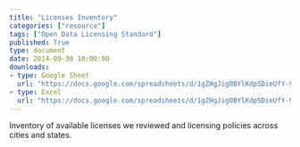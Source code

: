 ```yaml
---
title: "Licenses Inventory"
categories: ["resource"]
tags: ["Open Data Licensing Standard"]
published: True
type: document
date: 2014-09-30 10:00:00
downloads:
- type: Google Sheet
  url: "https://docs.google.com/spreadsheets/d/1gZHgJig0BYlKdpSDieUfY-9pS5B6Tn6l3azWM7twbPw/edit?usp=sharing"
- type: Excel
  url: "https://docs.google.com/spreadsheets/d/1gZHgJig0BYlKdpSDieUfY-9pS5B6Tn6l3azWM7twbPw/export?format=xlsx"
---
```

Inventory of available licenses we reviewed and licensing policies across cities and states.
